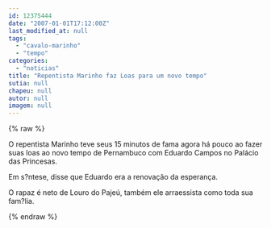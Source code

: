 ```yaml
---
id: 12375444
date: "2007-01-01T17:12:00Z"
last_modified_at: null
tags:
  - "cavalo-marinho"
  - "tempo"
categories:
  - "noticias"
title: "Repentista Marinho faz Loas para um novo tempo"
sutia: null
chapeu: null
autor: null
imagem: null
---
```

{% raw %}
<p><P>O repentista Marinho teve seus 15 minutos de fama agora há pouco ao fazer suas loas ao novo tempo de Pernambuco com Eduardo Campos no Palácio das Princesas.</P></p>
<p><P>Em s?ntese, disse que Eduardo era a renovação da esperança.</P></p>
<p><P>O rapaz é neto de Louro do Pajeú, também ele arraessista como toda sua fam?lia.</P> </p>
{% endraw %}